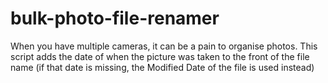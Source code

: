 # bulk-photo-file-renamer
When you have multiple cameras, it can be a pain to organise photos. This script adds the date of when the picture was taken to the front of the file name (if that date is missing, the Modified Date of the file is used instead)
